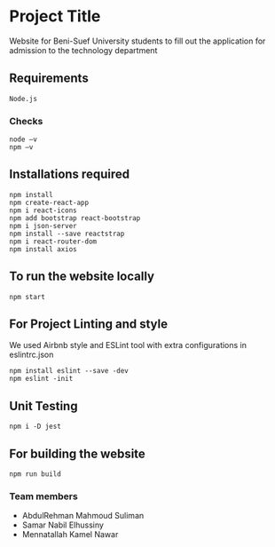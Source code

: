# Project Title
 Website for Beni-Suef University students to fill out the application for admission to the technology department

## Requirements 
 ```
 Node.js
 ```

### Checks
 ```
 node –v
 npm –v
 ```

## Installations required 
 ```
 npm install
 npm create-react-app
 npm i react-icons
 npm add bootstrap react-bootstrap
 npm i json-server
 npm install --save reactstrap
 npm i react-router-dom
 npm install axios
 ```

## To run the website locally
 ``` 
 npm start
 
 ```

## For Project Linting and style
 We used Airbnb style and ESLint tool with extra configurations in eslintrc.json
 ```
 npm install eslint --save -dev
 npm eslint -init
 ```

## Unit Testing 
 ```
npm i -D jest
 ```

## For building the website

 ```
 npm run build
 ```


### Team members 
* AbdulRehman Mahmoud Suliman
* Samar Nabil Elhussiny
* Mennatallah Kamel Nawar
